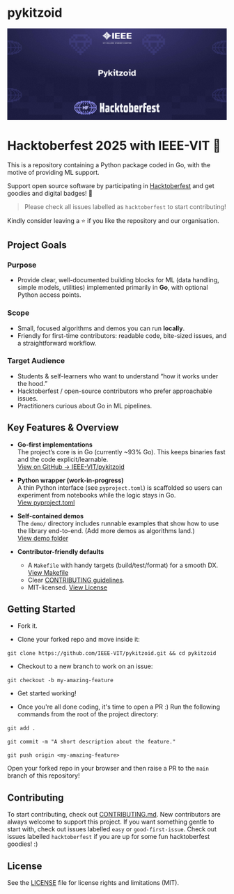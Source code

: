 # pykitzoid

![Hacktoberfest 2025 banner](./pykitzoid_hacktoberfest.png)

# Hacktoberfest 2025 with IEEE-VIT :blue_heart:

This is a repository containing a Python package coded in Go, with the motive of providing ML support.

Support open source software by participating in [Hacktoberfest](https://hacktoberfest.digitalocean.com) and get goodies and digital badges! :blue_heart:

> Please check all issues labelled as `hacktoberfest` to start contributing!

Kindly consider leaving a :star: if you like the repository and our organisation.
## Project Goals

### **Purpose**

- Provide clear, well-documented building blocks for ML (data handling, simple models, utilities) implemented primarily in **Go**, with optional Python access points.  

### **Scope**

- Small, focused algorithms and demos you can run **locally**.  
- Friendly for first-time contributors: readable code, bite-sized issues, and a straightforward workflow.

### **Target Audience**

- Students & self-learners who want to understand “how it works under the hood.”  
- Hacktoberfest / open-source contributors who prefer approachable issues.  
- Practitioners curious about Go in ML pipelines.

## Key Features & Overview

- **Go-first implementations**  
  The project’s core is in Go (currently ~93% Go). This keeps binaries fast and the code explicit/learnable.  
  [View on GitHub → IEEE-VIT/pykitzoid](https://github.com/IEEE-VIT/pykitzoid.git)

- **Python wrapper (work-in-progress)**  
  A thin Python interface (see `pyproject.toml`) is scaffolded so users can experiment from notebooks while the logic stays in Go.  
  [View pyproject.toml](https://github.com/IEEE-VIT/pykitzoid/blob/main/pyproject.toml)

- **Self-contained demos**  
  The `demo/` directory includes runnable examples that show how to use the library end-to-end. (Add more demos as algorithms land.)  
  [View demo folder](https://github.com/IEEE-VIT/pykitzoid/tree/main/demo)

- **Contributor-friendly defaults**
  - A `Makefile` with handy targets (build/test/format) for a smooth DX.  
    [View Makefile](https://github.com/IEEE-VIT/pykitzoid/blob/main/Makefile)
  - Clear [CONTRIBUTING guidelines](https://github.com/IEEE-VIT/pykitzoid/blob/main/CONTRIBUTING.md).  
  - MIT-licensed. [View License](https://github.com/IEEE-VIT/pykitzoid/blob/main/LICENSE)


## Getting Started

- Fork it.

- Clone your forked repo and move inside it:

`git clone https://github.com/IEEE-VIT/pykitzoid.git && cd pykitzoid`

- Checkout to a new branch to work on an issue:

`git checkout -b my-amazing-feature`

- Get started working!

- Once you're all done coding, it's time to open a PR :)
  Run the following commands from the root of the project directory:

`git add .`

`git commit -m "A short description about the feature."`

`git push origin <my-amazing-feature>`

Open your forked repo in your browser and then raise a PR to the `main` branch of this repository!

## Contributing

To start contributing, check out [CONTRIBUTING.md](https://github.com/IEEE-VIT/ToDo-iOS/blob/master/contributing.md). New contributors are always welcome to support this project. If you want something gentle to start with, check out issues labelled `easy` or `good-first-issue`. Check out issues labelled `hacktoberfest` if you are up for some fun hacktoberfest goodies! :)

## License

See the [LICENSE](https://github.com/kitrak-rev/pykitzoid/blob/main/LICENSE) file for license rights and limitations (MIT).
